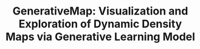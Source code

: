 ---
title: "GenerativeMap: Visualization and Exploration of Dynamic Density Maps via Generative Learning Model"
authors:
  - "Chen Chen"
  - "Changbo Wang"
  - "Xue Bai"
  - "Peiying Zhang"
  - "Chenhui Li*"
image: 2019_infovis_generativemap.jpg
venue: "IEEE Transactions on Visualization and Computer Graphics, 2020 (IEEE VIS'19) (CCF A, JCR Q1)"
paper: http://chenhui.li/documents/GenerativeMap_InfoVis_2019.pdf
video: 
code: 
website: 
tag:
  - GeoVisualization
---